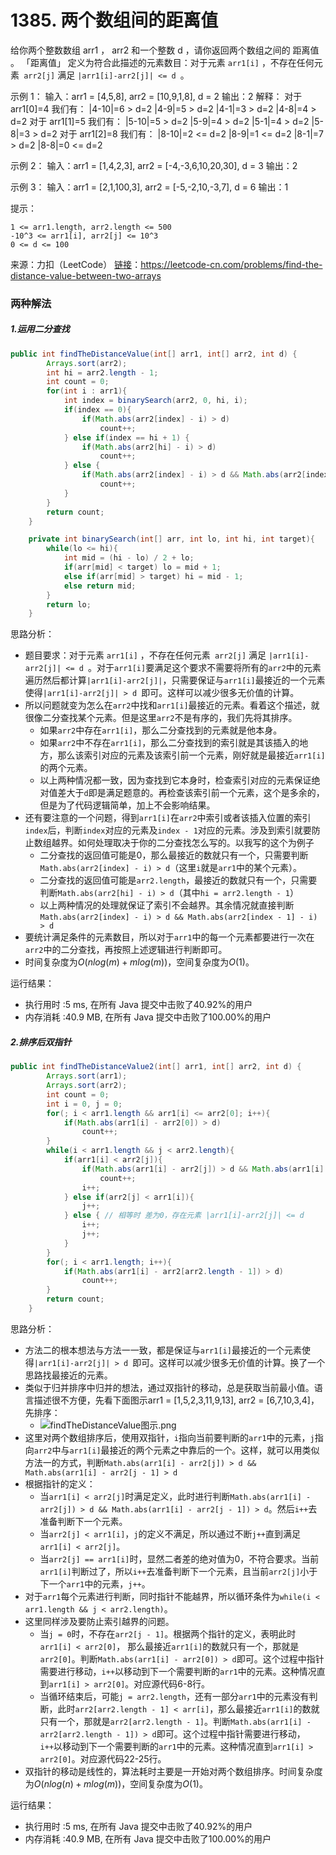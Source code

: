 # 1385. 两个数组间的距离值
给你两个整数数组 arr1 ， arr2 和一个整数 d ，请你返回两个数组之间的 距离值 。
「距离值」 定义为符合此描述的元素数目：对于元素 `arr1[i]` ，不存在任何元素` arr2[j]` 满足 `|arr1[i]-arr2[j]| <= d `。

示例 1：
输入：arr1 = [4,5,8], arr2 = [10,9,1,8], d = 2
输出：2
解释：
对于 arr1[0]=4 我们有：
|4-10|=6 > d=2 
|4-9|=5 > d=2 
|4-1|=3 > d=2 
|4-8|=4 > d=2 
对于 arr1[1]=5 我们有：
|5-10|=5 > d=2 
|5-9|=4 > d=2 
|5-1|=4 > d=2 
|5-8|=3 > d=2
对于 arr1[2]=8 我们有：
|8-10|=2 <= d=2
|8-9|=1 <= d=2
|8-1|=7 > d=2
|8-8|=0 <= d=2

示例 2：
输入：arr1 = [1,4,2,3], arr2 = [-4,-3,6,10,20,30], d = 3
输出：2

示例 3：
输入：arr1 = [2,1,100,3], arr2 = [-5,-2,10,-3,7], d = 6
输出：1

提示：

```
1 <= arr1.length, arr2.length <= 500
-10^3 <= arr1[i], arr2[j] <= 10^3
0 <= d <= 100
```

来源：力扣（LeetCode）
[链接](https://leetcode-cn.com/problems/find-the-distance-value-between-two-arrays)：https://leetcode-cn.com/problems/find-the-distance-value-between-two-arrays

### 两种解法

##### 1.运用二分查找

```java
public int findTheDistanceValue(int[] arr1, int[] arr2, int d) {
        Arrays.sort(arr2);
        int hi = arr2.length - 1;
        int count = 0;
        for(int i : arr1){
            int index = binarySearch(arr2, 0, hi, i);
            if(index == 0){
                if(Math.abs(arr2[index] - i) > d)
                    count++;
            } else if(index == hi + 1) {
                if(Math.abs(arr2[hi] - i) > d)
                    count++;
            } else {
                if(Math.abs(arr2[index] - i) > d && Math.abs(arr2[index - 1] - i) > d)
                    count++;
            }
        }
        return count;
    }

    private int binarySearch(int[] arr, int lo, int hi, int target){
        while(lo <= hi){
            int mid = (hi - lo) / 2 + lo;
            if(arr[mid] < target) lo = mid + 1;
            else if(arr[mid] > target) hi = mid - 1;
            else return mid;
        }
        return lo;
    }
```

思路分析：

* 题目要求：对于元素 `arr1[i]` ，不存在任何元素` arr2[j]` 满足 `|arr1[i]-arr2[j]| <= d `。对于`arr1[i]`要满足这个要求不需要将所有的`arr2`中的元素遍历然后都计算`|arr1[i]-arr2[j]|`，只需要保证与`arr1[i]`最接近的一个元素使得`|arr1[i]-arr2[j]| > d `即可。这样可以减少很多无价值的计算。
* 所以问题就变为怎么在`arr2`中找和`arr1[i]`最接近的元素。看着这个描述，就很像二分查找某个元素。但是这里`arr2`不是有序的，我们先将其排序。
    * 如果`arr2`中存在`arr1[i]`，那么二分查找到的元素就是他本身。
    * 如果`arr2`中不存在`arr1[i]`，那么二分查找到的索引就是其该插入的地方，那么该索引对应的元素及该索引前一个元素，刚好就是最接近`arr1[i]`的两个元素。
    * 以上两种情况都一致，因为查找到它本身时，检查索引对应的元素保证绝对值差大于`d`即是满足题意的。再检查该索引前一个元素，这个是多余的，但是为了代码逻辑简单，加上不会影响结果。
* 还有要注意的一个问题，得到`arr1[i]`在`arr2`中索引或者该插入位置的索引`index`后，判断`index`对应的元素及`index - 1`对应的元素。涉及到索引就要防止数组越界。如何处理取决于你的二分查找怎么写的。以我写的这个为例子
    * 二分查找的返回值可能是0，那么最接近的数就只有一个，只需要判断`Math.abs(arr2[index] - i) > d`（这里`i`就是`arr1`中的某个元素）。
    * 二分查找的返回值可能是`arr2.length`，最接近的数就只有一个，只需要判断`Math.abs(arr2[hi] - i) > d`（其中`hi = arr2.length - 1`）
    * 以上两种情况的处理就保证了索引不会越界。其余情况就直接判断`Math.abs(arr2[index] - i) > d && Math.abs(arr2[index - 1] - i) > d`
* 要统计满足条件的元素数目，所以对于`arr1`中的每一个元素都要进行一次在`arr2`中的二分查找，再按照上述逻辑进行判断即可。
* 时间复杂度为$O(nlog(m)+mlog(m))$，空间复杂度为$O(1)$。

运行结果：
* 执行用时 :5 ms, 在所有 Java 提交中击败了40.92%的用户
* 内存消耗 :40.9 MB, 在所有 Java 提交中击败了100.00%的用户
##### 2.排序后双指针

```java
public int findTheDistanceValue2(int[] arr1, int[] arr2, int d) {
        Arrays.sort(arr1);
        Arrays.sort(arr2);
        int count = 0;
        int i = 0, j = 0;
        for(; i < arr1.length && arr1[i] <= arr2[0]; i++){
            if(Math.abs(arr1[i] - arr2[0]) > d)
                count++;
        }
        while(i < arr1.length && j < arr2.length){
            if(arr1[i] < arr2[j]){
                if(Math.abs(arr1[i] - arr2[j]) > d && Math.abs(arr1[i] - arr2[j - 1]) > d)
                    count++;
                i++;
            } else if(arr2[j] < arr1[i]){
                j++;
            } else { // 相等时 差为0，存在元素 |arr1[i]-arr2[j]| <= d
                i++;
                j++;
            }
        }
        for(; i < arr1.length; i++){
            if(Math.abs(arr1[i] - arr2[arr2.length - 1]) > d)
                count++;
        }
        return count;
    }
```

思路分析：

* 方法二的根本想法与方法一一致，都是保证与`arr1[i]`最接近的一个元素使得`|arr1[i]-arr2[j]| > d `即可。这样可以减少很多无价值的计算。换了一个思路找最接近的元素。
* 类似于归并排序中归并的想法，通过双指针的移动，总是获取当前最小值。语言描述很不方便，先看下面图示arr1 = [1,5,2,3,11,9,13], arr2 = [6,7,10,3,4]，先排序：
    * ![findTheDistanceValue图示.png](https://github.com/ustcyyw/yyw_algorithm/blob/master/easy/BinarySearch/findTheDistanceValue%E5%9B%BE%E7%A4%BA.png?raw=true)
* 这里对两个数组排序后，使用双指针，`i`指向当前要判断的`arr1`中的元素，`j`指向`arr2`中与`arr1[i]`最接近的两个元素之中靠后的一个。这样，就可以用类似方法一的方式，判断`Math.abs(arr1[i] - arr2[j]) > d && Math.abs(arr1[i] - arr2[j - 1] > d`
* 根据指针的定义：
    * 当`arr1[i] < arr2[j]`时满足定义，此时进行判断`Math.abs(arr1[i] - arr2[j]) > d && Math.abs(arr1[i] - arr2[j - 1]) > d`。然后`i++`去准备判断下一个元素。
    * 当`arr2[j] < arr1[i]`，`j`的定义不满足，所以通过不断`j++`直到满足`arr1[i] < arr2[j]`。
    * 当`arr2[j] == arr1[i]`时，显然二者差的绝对值为0，不符合要求。当前`arr1[i]`判断过了，所以`i++`去准备判断下一个元素，且当前`arr2[j]`小于下一个`arr1`中的元素，`j++`。
* 对于`arr1`每个元素进行判断，同时指针不能越界，所以循环条件为`while(i < arr1.length && j < arr2.length)`。
* 这里同样涉及要防止索引越界的问题。
    * 当`j = 0`时，不存在`arr2[j - 1]`。根据两个指针的定义，表明此时`arr1[i] < arr2[0]`， 那么最接近`arr1[i]`的数就只有一个，那就是`arr2[0]`。判断`Math.abs(arr1[i] - arr2[0]) > d`即可。这个过程中指针需要进行移动，`i++`以移动到下一个需要判断的`arr1`中的元素。这种情况直到`arr1[i] > arr2[0]`。对应源代码6-8行。
    * 当循环结束后，可能`j = arr2.length`，还有一部分`arr1`中的元素没有判断，此时`arr2[arr2.length - 1] < arr[i]`，那么最接近`arr1[i]`的数就只有一个，那就是`arr2[arr2.length - 1]`。判断`Math.abs(arr1[i] - arr2[arr2.length - 1]) > d`即可。这个过程中指针需要进行移动，`i++`以移动到下一个需要判断的`arr1`中的元素。这种情况直到`arr1[i] > arr2[0]`。对应源代码22-25行。
* 双指针的移动是线性的，算法耗时主要是一开始对两个数组排序。时间复杂度为$O(nlog(n)+mlog(m))$，空间复杂度为$O(1)$。

运行结果：

* 执行用时 :5 ms, 在所有 Java 提交中击败了40.92%的用户
* 内存消耗 :40.9 MB, 在所有 Java 提交中击败了100.00%的用户